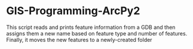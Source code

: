 # GIS-Programming-ArcPy2
This script reads and prints feature information from a GDB and then assigns them a new name based on feature type and number of features. Finally, it moves the new features to a newly-created folder
